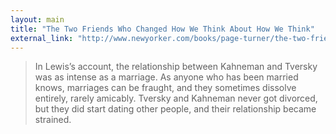 ```yaml
---
layout: main
title: "The Two Friends Who Changed How We Think About How We Think"
external_link: "http://www.newyorker.com/books/page-turner/the-two-friends-who-changed-how-we-think-about-how-we-think"
---
```

> In Lewis’s account, the relationship between Kahneman and Tversky was as intense as a marriage. As anyone who has been married knows, marriages can be fraught, and they sometimes dissolve entirely, rarely amicably. Tversky and Kahneman never got divorced, but they did start dating other people, and their relationship became strained.


